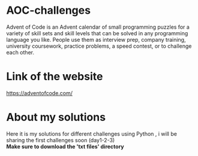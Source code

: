 # AOC-challenges
Advent of Code is an Advent calendar of small programming puzzles for a variety of skill sets and skill levels that can be solved in any programming language you like. People use them as interview prep, company training, university coursework, practice problems, a speed contest, or to challenge each other.
# Link of the website 
https://adventofcode.com/
# About my solutions
Here it is my solutions for different challenges using Python , i will be sharing the first challenges soon (day1-2-3)
<br/>
<b>Make sure to download the 'txt files' directory</b>
